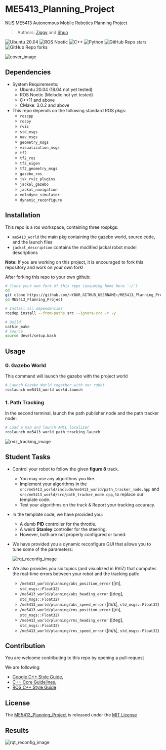 # ME5413_Planning_Project

NUS ME5413 Autonomous Mobile Robotics Planning Project

> Authors: [Ziggy](https://github.com/ziggyhuang) and [Shuo](https://github.com/SS47816)

![Ubuntu 20.04](https://img.shields.io/badge/OS-Ubuntu_20.04-informational?style=flat&logo=ubuntu&logoColor=white&color=2bbc8a)
![ROS Noetic](https://img.shields.io/badge/Tools-ROS_Noetic-informational?style=flat&logo=ROS&logoColor=white&color=2bbc8a)
![C++](https://img.shields.io/badge/Code-C++-informational?style=flat&logo=c%2B%2B&logoColor=white&color=2bbc8a)
![Python](https://img.shields.io/badge/Code-Python-informational?style=flat&logo=Python&logoColor=white&color=2bbc8a)
![GitHub Repo stars](https://img.shields.io/github/stars/NUS-Advanced-Robotics-Centre/ME5413_Planning_Project?color=FFE333)
![GitHub Repo forks](https://img.shields.io/github/forks/NUS-Advanced-Robotics-Centre/ME5413_Planning_Project?color=FFE333)

![cover_image](src/me5413_world/media/rviz_overview.png)

## Dependencies

- System Requirements:
  - Ubuntu 20.04 (18.04 not yet tested)
  - ROS Noetic (Melodic not yet tested)
  - C++11 and above
  - CMake: 3.0.2 and above
- This repo depends on the following standard ROS pkgs:
  - `roscpp`
  - `rospy`
  - `rviz`
  - `std_msgs`
  - `nav_msgs`
  - `geometry_msgs`
  - `visualization_msgs`
  - `tf2`
  - `tf2_ros`
  - `tf2_eigen`
  - `tf2_geometry_msgs`
  - `gazebo_ros`
  - `jsk_rviz_plugins`
  - `jackal_gazebo`
  - `jackal_navigation`
  - `velodyne_simulator`
  - `dynamic_reconfigure`

## Installation

This repo is a ros workspace, containing three rospkgs:

- `me5413_world` the main pkg containing the gazebo world, source code, and the launch files
- `jackal_description` contains the modified jackal robot model descriptions

**Note:** If you are working on this project, it is encouraged to fork this repository and work on your own fork!

After forking this repo to your own github:

```bash
# Clone your own fork of this repo (assuming home here `~/`)
cd
git clone https://github.com/<YOUR_GITHUB_USERNAME>/ME5413_Planning_Project.git
cd ME5413_Planning_Project

# Install all dependencies
rosdep install --from-paths src --ignore-src -r -y

# Build
catkin_make
# Source
source devel/setup.bash
```

## Usage

### 0. Gazebo World

This command will launch the gazebo with the project world

```bash
# Launch Gazebo World together with our robot
roslaunch me5413_world world.launch
```

### 1. Path Tracking

In the second terminal, launch the path publisher node and the path tracker node:

```bash
# Load a map and launch AMCL localizer
roslaunch me5413_world path_tracking.launch
```

![rviz_tracking_image](src/me5413_world/media/rviz_tracking.png)

## Student Tasks

- Control your robot to follow the given **figure 8** track.

  - You may use any algorithms you like.
  - Implement your algorithms in the `src/me5413_world/include/me5413_world/path_tracker_node.hpp` and `src/me5413_world/src/path_tracker_node.cpp`, to replace our template code.
  - Test your algorithms on the track & Report your tracking accuracy.

- In the template code, we have provided you:

  - A dumb **PID** controller for the throttle.
  - A weird **Stanley** controller for the steering.
  - However, both are not properly configured or tuned.

- We have provided you a dynamic reconfigure GUI that allows you to tune some of the parameters:

  ![rqt_reconfig_image](src/me5413_world/media/rqt_reconfig.png)

- We also provides you six topics (and visualized in RVIZ) that computes the real-time errors between your robot and the tracking path:
  - `/me5413_world/planning/abs_position_error` ([m], `std_msgs::Float32`)
  - `/me5413_world/planning/abs_heading_error` ([deg], `std_msgs::Float32`)
  - `/me5413_world/planning/abs_speed_error` ([m/s], `std_msgs::Float32`)
  - `/me5413_world/planning/rms_position_error` ([m], `std_msgs::Float32`)
  - `/me5413_world/planning/rms_heading_error` ([deg], `std_msgs::Float32`)
  - `/me5413_world/planning/rms_speed_error` ([m/s], `std_msgs::Float32`)

## Contribution

You are welcome contributing to this repo by opening a pull-request

We are following:

- [Google C++ Style Guide](https://google.github.io/styleguide/cppguide.html),
- [C++ Core Guidelines](https://isocpp.github.io/CppCoreGuidelines/CppCoreGuidelines#main),
- [ROS C++ Style Guide](http://wiki.ros.org/CppStyleGuide)

## License

The [ME5413_Planning_Project](https://github.com/NUS-Advanced-Robotics-Centre/ME5413_Planning_Project) is released under the [MIT License](https://github.com/NUS-Advanced-Robotics-Centre/ME5413_Planning_Project/blob/main/LICENSE)

## Results
  ![rqt_reconfig_image](/home/zed/图片/33.png)

